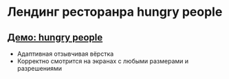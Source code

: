 # Лендинг ресторанра hungry people

## [Демо: hungry people](https://kulich1708.github.io/restaurant-hungry-peolpe)

+ Адаптивная отзывчивая вёрстка
+ Корректно смотрится на экранах с любыми размерами и разрешениями
